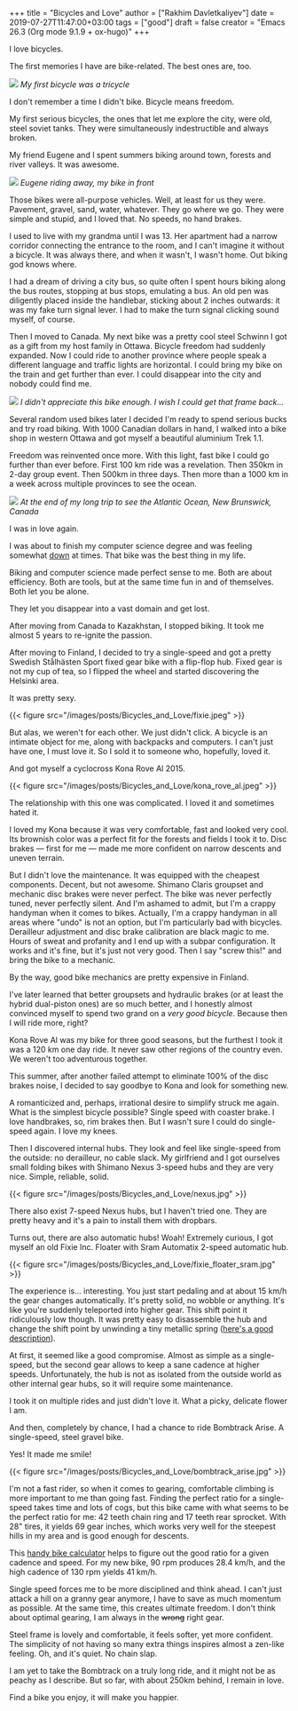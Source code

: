 +++
title = "Bicycles and Love"
author = ["Rakhim Davletkaliyev"]
date = 2019-07-27T11:47:00+03:00
tags = ["good"]
draft = false
creator = "Emacs 26.3 (Org mode 9.1.9 + ox-hugo)"
+++

I love bicycles.

The first memories I have are bike-related. The best ones are, too.

![](/images/posts/Bicycles_and_Love/my_first_bicycle.jpg)
_My first bicycle was a tricycle_

I don't remember a time I didn't bike. Bicycle means freedom.

My first serious bicycles, the ones that let me explore the city, were old, steel soviet tanks. They were simultaneously indestructible and always broken.

My friend Eugene and I spent summers biking around town, forests and river valleys. It was awesome.

![](/images/posts/Bicycles_and_Love/bikes_river.jpg)
_Eugene riding away, my bike in front_

Those bikes were all-purpose vehicles. Well, at least for us they were. Pavement, gravel, sand, water, whatever. They go where we go. They were simple and stupid, and I loved that. No speeds, no hand brakes.

I used to live with my grandma until I was 13. Her apartment had a narrow corridor connecting the entrance to the room, and I can't imagine it without a bicycle. It was always there, and when it wasn't, I wasn't home. Out biking god knows where.

I had a dream of driving a city bus, so quite often I spent hours biking along the bus routes, stopping at bus stops, emulating a bus. An old pen was diligently placed inside the handlebar, sticking about 2 inches outwards: it was my fake turn signal lever. I had to make the turn signal clicking sound myself, of course.

Then I moved to Canada. My next bike was a pretty cool steel Schwinn I got as a gift from my host family in Ottawa. Bicycle freedom had suddenly expanded. Now I could ride to another province where people speak a different language and traffic lights are horizontal. I could bring my bike on the train and get further than ever. I could disappear into the city and nobody could find me.

![](/images/posts/Bicycles_and_Love/schwinn.jpg)
_I didn't appreciate this bike enough. I wish I could get that frame back..._

Several random used bikes later I decided I'm ready to spend serious bucks and try road biking. With 1000 Canadian dollars in hand, I walked into a bike shop in western Ottawa and got myself a beautiful aluminium Trek 1.1.

Freedom was reinvented once more. With this light, fast bike I could go further than ever before. First 100 km ride was a revelation. Then 350km in 2-day group event. Then 500km in three days. Then more than a 1000 km in a week across multiple provinces to see the ocean.

![](/images/posts/Bicycles_and_Love/trek.jpg)
_At the end of my long trip to see the Atlantic Ocean, New Brunswick, Canada_

I was in love again.

I was about to finish my computer science degree and was feeling somewhat [down](https://rakhim.org/2018/10/dazed-depressed-defunct/) at times. That bike was the best thing in my life.

Biking and computer science made perfect sense to me. Both are about efficiency. Both are tools, but at the same time fun in and of themselves. Both let you be alone.

They let you disappear into a vast domain and get lost.

After moving from Canada to Kazakhstan, I stopped biking. It took me almost 5 years to re-ignite the passion.

After moving to Finland, I decided to try a single-speed and got a pretty Swedish Stålhästen Sport fixed gear bike with a flip-flop hub. Fixed gear is not my cup of tea, so I flipped the wheel and started discovering the Helsinki area.

It was pretty sexy.

{{< figure src="/images/posts/Bicycles_and_Love/fixie.jpeg" >}}

But alas, we weren't for each other. We just didn't click. A bicycle is an intimate object for me, along with backpacks and computers. I can't just have one, I must love it. So I sold it to someone who, hopefully, loved it.

And got myself a cyclocross Kona Rove Al 2015.

{{< figure src="/images/posts/Bicycles_and_Love/kona_rove_al.jpeg" >}}

The relationship with this one was complicated. I loved it and sometimes hated it.

I loved my Kona because it was very comfortable, fast and looked very cool. Its brownish color was a perfect fit for the forests and fields I took it to. Disc brakes — first for me — made me more confident on narrow descents and uneven terrain.

But I didn't love the maintenance. It was equipped with the cheapest components. Decent, but not awesome. Shimano Claris groupset and mechanic disc brakes were never perfect. The bike was never perfectly tuned, never perfectly silent. And I'm ashamed to admit, but I'm a crappy handyman when it comes to bikes. Actually, I'm a crappy handyman in all areas where "undo" is not an option, but I'm particularly bad with bicycles. Derailleur adjustment and disc brake calibration are black magic to me. Hours of sweat and profanity and I end up with a subpar configuration. It works and it's fine, but it's just not very good. Then I say "screw this!" and bring the bike to a mechanic.

By the way, good bike mechanics are pretty expensive in Finland.

I've later learned that better groupsets and hydraulic brakes (or at least the hybrid dual-piston ones) are so much better, and I honestly almost convinced myself to spend two grand on a _very good bicycle_. Because then I will ride more, right?

Kona Rove Al was my bike for three good seasons, but the furthest I took it was a 120 km one day ride. It never saw other regions of the country even. We weren't too adventurous together.

This summer, after another failed attempt to eliminate 100% of the disc brakes noise, I decided to say goodbye to Kona and look for something new.

A romanticized and, perhaps, irrational desire to simplify struck me again. What is the simplest bicycle possible? Single speed with coaster brake. I love handbrakes, so, rim brakes then. But I wasn't sure I could do single-speed again. I love my knees.

Then I discovered internal hubs. They look and feel like single-speed from the outside: no derailleur, no cable slack. My girlfriend and I got ourselves small folding bikes with Shimano Nexus 3-speed hubs and they are very nice. Simple, reliable, solid.

{{< figure src="/images/posts/Bicycles_and_Love/nexus.jpg" >}}

There also exist 7-speed Nexus hubs, but I haven't tried one. They are pretty heavy and it's a pain to install them with dropbars.

Turns out, there are also automatic hubs! Woah! Extremely curious, I got myself an old Fixie Inc. Floater with Sram Automatix 2-speed automatic hub.

{{< figure src="/images/posts/Bicycles_and_Love/fixie_floater_sram.jpg" >}}

The experience is... interesting. You just start pedaling and at about 15 km/h the gear changes automatically. It's pretty solid, no wobble or anything. It's like you're suddenly teleported into higher gear. This shift point it ridiculously low though. It was pretty easy to disassemble the hub and change the shift point by unwinding a tiny metallic spring ([here's a good description](https://bikesfornoreason.blogspot.com/2014/01/sram-automatix-2-speed-hack.html?m=1)).

At first, it seemed like a good compromise. Almost as simple as a single-speed, but the second gear allows to keep a sane cadence at higher speeds. Unfortunately, the hub is not as isolated from the outside world as other internal gear hubs, so it will require some maintenance.

I took it on multiple rides and just didn't love it. What a picky, delicate flower I am.

And then, completely by chance, I had a chance to ride Bombtrack Arise. A single-speed, steel gravel bike.

Yes! It made me smile!

{{< figure src="/images/posts/Bicycles_and_Love/bombtrack_arise.jpg" >}}

I'm not a fast rider, so when it comes to gearing, comfortable climbing is more important to me than going fast. Finding the perfect ratio for a single-speed takes time and lots of cogs, but this bike came with what seems to be the perfect ratio for me: 42 teeth chain ring and 17 teeth rear sprocket. With 28" tires, it yields 69 gear inches, which works very well for the steepest hills in my area and is good enough for descents.

This [handy bike calculator](https://www.bikecalc.com/fixed) helps to figure out the good ratio for a given cadence and speed. For my new bike, 90 rpm produces 28.4 km/h, and the high cadence of 130 rpm yields 41 km/h.

Single speed forces me to be more disciplined and think ahead. I can't just attack a hill on a granny gear anymore, I have to save as much momentum as possible. At the same time, this creates ultimate freedom. I don't think about optimal gearing, I am always in the ~~wrong~~ right gear.

Steel frame is lovely and comfortable, it feels softer, yet more confident. The simplicity of not having so many extra things inspires almost a zen-like feeling. Oh, and it's quiet. No chain slap.

I am yet to take the Bombtrack on a truly long ride, and it might not be as peachy as I describe. But so far, with about 250km behind, I remain in love.

Find a bike you enjoy, it will make you happier.
